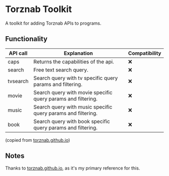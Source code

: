 # Torznab Toolkit

A toolkit for adding Torznab APIs to programs.

## Functionality

| API call | Explanation                                                  | Compatibility  |
| -------- | ------------------------------------------------------------ | -------------- |
| caps     | Returns the capabilities of the api.                         | ❌             |
| search   | Free text search query.                                      | ❌             |
| tvsearch | Search query with tv specific query params and filtering.    | ❌             |
| movie    | Search query with movie specific query params and filtering. | ❌             |
| music    | Search query with music specific query params and filtering. | ❌             |
| book     | Search query with book specific query params and filtering.  | ❌             |

<!-- for copy-pasting: ❌ ✅ -->
(copied from [torznab.github.io](https://torznab.github.io/spec-1.3-draft/torznab/Specification-v1.3.html))

## Notes

Thanks to [torznab.github.io](https://torznab.github.io), as it's my primary reference for this.
